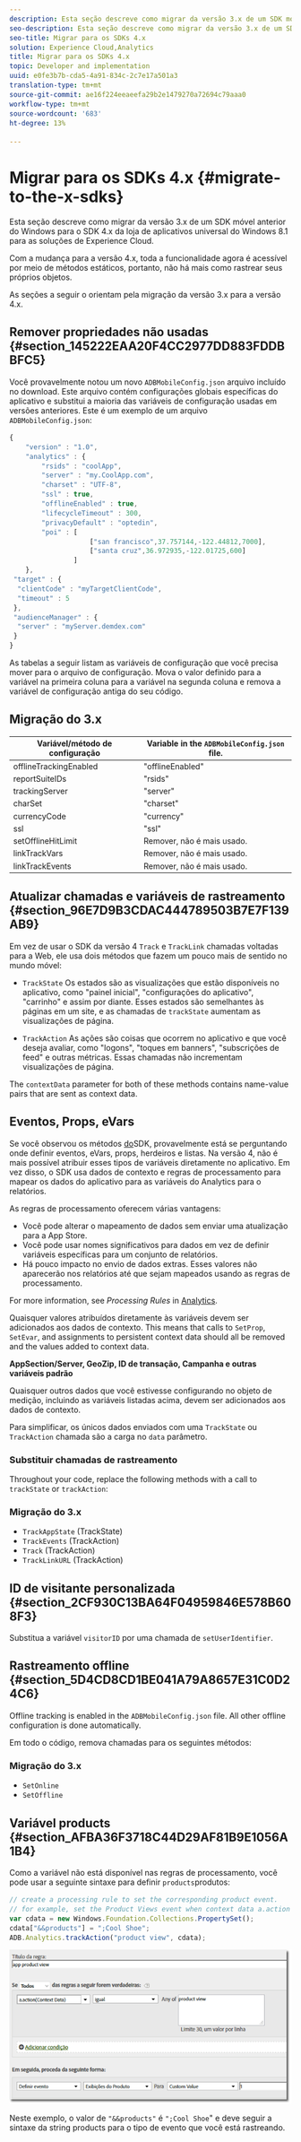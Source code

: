 ```yaml
---
description: Esta seção descreve como migrar da versão 3.x de um SDK móvel anterior do Windows para o SDK 4.x da loja de aplicativos universal do Windows 8.1 para as soluções de Experience Cloud.
seo-description: Esta seção descreve como migrar da versão 3.x de um SDK móvel anterior do Windows para o SDK 4.x da loja de aplicativos universal do Windows 8.1 para as soluções de Experience Cloud.
seo-title: Migrar para os SDKs 4.x
solution: Experience Cloud,Analytics
title: Migrar para os SDKs 4.x
topic: Developer and implementation
uuid: e0fe3b7b-cda5-4a91-834c-2c7e17a501a3
translation-type: tm+mt
source-git-commit: ae16f224eeaeefa29b2e1479270a72694c79aaa0
workflow-type: tm+mt
source-wordcount: '683'
ht-degree: 13%

---
```



# Migrar para os SDKs 4.x {#migrate-to-the-x-sdks}

Esta seção descreve como migrar da versão 3.x de um SDK móvel anterior do Windows para o SDK 4.x da loja de aplicativos universal do Windows 8.1 para as soluções de Experience Cloud.

Com a mudança para a versão 4.x, toda a funcionalidade agora é acessível por meio de métodos estáticos, portanto, não há mais como rastrear seus próprios objetos.

As seções a seguir o orientam pela migração da versão 3.x para a versão 4.x.

## Remover propriedades não usadas {#section_145222EAA20F4CC2977DD883FDDBBFC5}

Você provavelmente notou um novo `ADBMobileConfig.json` arquivo incluído no download. Este arquivo contém configurações globais específicas do aplicativo e substitui a maioria das variáveis de configuração usadas em versões anteriores. Este é um exemplo de um arquivo `ADBMobileConfig.json`:

```js
{ 
    "version" : "1.0", 
    "analytics" : { 
        "rsids" : "coolApp", 
        "server" : "my.CoolApp.com", 
        "charset" : "UTF-8", 
        "ssl" : true, 
        "offlineEnabled" : true, 
        "lifecycleTimeout" : 300, 
        "privacyDefault" : "optedin", 
        "poi" : [ 
                    ["san francisco",37.757144,-122.44812,7000], 
                    ["santa cruz",36.972935,-122.01725,600] 
                ] 
    }, 
 "target" : { 
  "clientCode" : "myTargetClientCode", 
  "timeout" : 5 
 }, 
 "audienceManager" : { 
  "server" : "myServer.demdex.com" 
 } 
}
```

As tabelas a seguir listam as variáveis de configuração que você precisa mover para o arquivo de configuração. Mova o valor definido para a variável na primeira coluna para a variável na segunda coluna e remova a variável de configuração antiga do seu código.

## Migração do 3.x

| Variável/método de configuração | Variable in the `ADBMobileConfig.json` file. |
|--- |--- |
| offlineTrackingEnabled | &quot;offlineEnabled&quot; |
| reportSuiteIDs | &quot;rsids&quot; |
| trackingServer | &quot;server&quot; |
| charSet | &quot;charset&quot; |
| currencyCode | &quot;currency&quot; |
| ssl | &quot;ssl&quot; |
| setOfflineHitLimit | Remover, não é mais usado. |
| linkTrackVars | Remover, não é mais usado. |
| linkTrackEvents | Remover, não é mais usado. |

## Atualizar chamadas e variáveis de rastreamento {#section_96E7D9B3CDAC444789503B7E7F139AB9}

Em vez de usar o SDK da versão 4 `Track` e `TrackLink` chamadas voltadas para a Web, ele usa dois métodos que fazem um pouco mais de sentido no mundo móvel:

* `TrackState` Os estados são as visualizações que estão disponíveis no aplicativo, como &quot;painel inicial&quot;, &quot;configurações do aplicativo&quot;, &quot;carrinho&quot; e assim por diante. Esses estados são semelhantes às páginas em um site, e as chamadas de `trackState` aumentam as visualizações de página.

* `TrackAction` As ações são coisas que ocorrem no aplicativo e que você deseja avaliar, como &quot;logons&quot;, &quot;toques em banners&quot;, &quot;subscrições de feed&quot; e outras métricas. Essas chamadas não incrementam visualizações de página.

The `contextData` parameter for both of these methods contains name-value pairs that are sent as context data.

## Eventos, Props, eVars

Se você observou os métodos [do](/help/windows-appstore/c-configuration/methods.md)SDK, provavelmente está se perguntando onde definir eventos, eVars, props, herdeiros e listas. Na versão 4, não é mais possível atribuir esses tipos de variáveis diretamente no aplicativo. Em vez disso, o SDK usa dados de contexto e regras de processamento para mapear os dados do aplicativo para as variáveis do Analytics para o relatórios.

As regras de processamento oferecem várias vantagens:

* Você pode alterar o mapeamento de dados sem enviar uma atualização para a App Store.
* Você pode usar nomes significativos para dados em vez de definir variáveis específicas para um conjunto de relatórios.
* Há pouco impacto no envio de dados extras. Esses valores não aparecerão nos relatórios até que sejam mapeados usando as regras de processamento.

For more information, see *Processing Rules* in [Analytics](/help/windows-appstore/analytics/analytics.md).

Quaisquer valores atribuídos diretamente às variáveis devem ser adicionados aos dados de contexto. This means that calls to `SetProp`, `SetEvar`, and assignments to persistent context data should all be removed and the values added to context data.

**AppSection/Server, GeoZip, ID de transação, Campanha e outras variáveis padrão**

Quaisquer outros dados que você estivesse configurando no objeto de medição, incluindo as variáveis listadas acima, devem ser adicionados aos dados de contexto.

Para simplificar, os únicos dados enviados com uma `TrackState` ou `TrackAction` chamada são a carga no `data` parâmetro.

### Substituir chamadas de rastreamento

Throughout your code, replace the following methods with a call to `trackState` or `trackAction`:

### Migração do 3.x

* `TrackAppState` (TrackState)
* `TrackEvents` (TrackAction)
* `Track` (TrackAction)
* `TrackLinkURL` (TrackAction)

## ID de visitante personalizada {#section_2CF930C13BA64F04959846E578B608F3}

Substitua a variável `visitorID` por uma chamada de `setUserIdentifier`.

## Rastreamento offline {#section_5D4CD8CD1BE041A79A8657E31C0D24C6}

Offline tracking is enabled in the `ADBMobileConfig.json` file. All other offline configuration is done automatically.

Em todo o código, remova chamadas para os seguintes métodos:

### Migração do 3.x

* `SetOnline`
* `SetOffline`

## Variável products {#section_AFBA36F3718C44D29AF81B9E1056A1B4}

Como a variável não está disponível nas regras de processamento, você pode usar a seguinte sintaxe para definir `products`produtos:

```js
// create a processing rule to set the corresponding product event. 
// for example, set the Product Views event when context data a.action = "product view" 
var cdata = new Windows.Foundation.Collections.PropertySet(); 
cdata["&&products"] = ";Cool Shoe"; 
ADB.Analytics.trackAction("product view", cdata);
```

![](assets/prod-view.png)

Neste exemplo, o valor de `"&&products"` é `";Cool Shoe`&quot; e deve seguir a sintaxe da string products para o tipo de evento que você está rastreando.